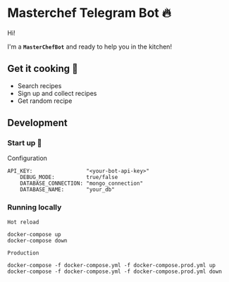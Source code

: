 # Masterchef Telegram Bot :fire:

Hi!

I'm a **`MasterChefBot`** and ready to help you in the kitchen!

## Get it cooking :pizza:
- Search recipes
- Sign up and collect recipes
- Get random recipe



## Development

### Start up :rocket:

Configuration
```
API_KEY:                 "<your-bot-api-key>"
    DEBUG_MODE:          true/false
    DATABASE_CONNECTION: "mongo_connection"
	DATABASE_NAME:       "your_db"  
```

### Running locally
`Hot reload`
```
docker-compose up
docker-compose down
```
`Production`
```
docker-compose -f docker-compose.yml -f docker-compose.prod.yml up
docker-compose -f docker-compose.yml -f docker-compose.prod.yml down
```
